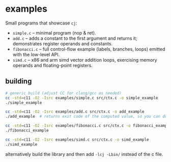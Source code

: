 # examples

Small programs that showcase `cj`:

- `simple.c` – minimal program (nop & ret).
- `add.c` – adds a constant to the first argument and returns it; demonstrates register operands and constants.
- `fibonacci.c` – full control-flow example (labels, branches, loops) emitted with the low-level API.
- `simd.c` – x86 and arm simd vector addition loops, exercising memory operands and floating-point registers.

## building

```bash
# generic build (adjust CC for clang/gcc as needed)
cc -std=c11 -O2 -Isrc examples/simple.c src/ctx.c -o simple_example
./simple_example

cc -std=c11 -O2 -Isrc examples/add.c src/ctx.c -o add_example
./add_example  # returns exit code of the computed value, so you can do echo $? nexgt

cc -std=c11 -O2 -Isrc examples/fibonacci.c src/ctx.c -o fibonacci_example
./fibonacci_example

cc -std=c11 -O2 -Isrc examples/simd.c src/ctx.c -o simd_example
./simd_example
```

alternatively build the library and then add `-lcj -Lbin/` instead of the c file.
